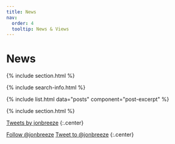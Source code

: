 ```yaml
---
title: News
nav:
  order: 4
  tooltip: News & Views
---
```


# <i class="fas fa-feather-alt"></i>News

{% include section.html %}

{% include search-info.html %}

{% include list.html data="posts" component="post-excerpt" %}

{% include section.html %}

<!-- Twitter embeds from https://publish.twitter.com/ -->

<a class="twitter-timeline" data-width="600" data-height="600" href="https://twitter.com/jonbreeze?ref_src=twsrc%5Etfw">Tweets by jonbreeze</a> <script async src="https://platform.twitter.com/widgets.js" charset="utf-8"></script>
{:.center}

<a href="https://twitter.com/jonbreeze?ref_src=twsrc%5Etfw" class="twitter-follow-button" data-show-count="false">Follow @jonbreeze</a><script async src="https://platform.twitter.com/widgets.js" charset="utf-8"></script>
<a href="https://twitter.com/intent/tweet?screen_name=jonbreeze&ref_src=twsrc%5Etfw" class="twitter-mention-button" data-show-count="false">Tweet to @jonbreeze</a><script async src="https://platform.twitter.com/widgets.js" charset="utf-8"></script>
{:.center}
